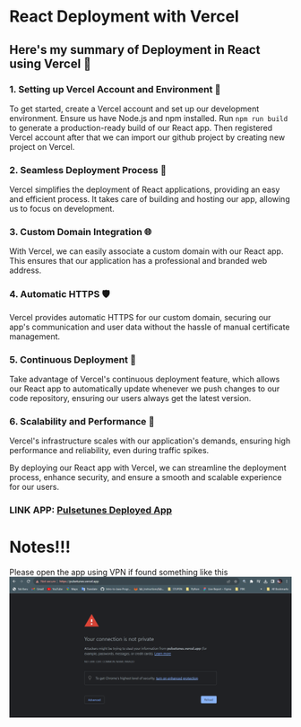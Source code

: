 # React Deployment with Vercel

## Here's my summary of Deployment in React using Vercel :rocket:

### 1. Setting up Vercel Account and Environment 🚀
To get started, create a Vercel account and set up our development environment. Ensure us have Node.js and npm installed. Run `npm run build` to generate a production-ready build of our React app. Then registered Vercel account after that we can import our github project by creating new project on Vercel.

### 2. Seamless Deployment Process 🚀
Vercel simplifies the deployment of React applications, providing an easy and efficient process. It takes care of building and hosting our app, allowing us to focus on development.

### 3. Custom Domain Integration 🌐
With Vercel, we can easily associate a custom domain with our React app. This ensures that our application has a professional and branded web address.

### 4. Automatic HTTPS 🛡️
Vercel provides automatic HTTPS for our custom domain, securing our app's communication and user data without the hassle of manual certificate management.

### 5. Continuous Deployment 🔄
Take advantage of Vercel's continuous deployment feature, which allows our React app to automatically update whenever we push changes to our code repository, ensuring our users always get the latest version.

### 6. Scalability and Performance 🚀
Vercel's infrastructure scales with our application's demands, ensuring high performance and reliability, even during traffic spikes.

By deploying our React app with Vercel, we can streamline the deployment process, enhance security, and ensure a smooth and scalable experience for our users.

### LINK APP: [Pulsetunes Deployed App](pulsetunes.vercel.app)
# Notes!!!
Please open the app using VPN if found something like this
![Error](./screenshots/01%20-%20Situasi%20error.png)